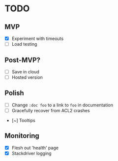 # TODO

## MVP

- [x] Experiment with timeouts
- [ ] Load testing

## Post-MVP?

- [ ] Save in cloud
- [ ] Hosted version

## Polish

- [ ] Change `:doc foo` to a link to `foo` in documentation
- [ ] Gracefully recover from ACL2 crashes
- [~] Tooltips

## Monitoring

- [x] Flesh out 'health' page
- [x] Stackdriver logging
